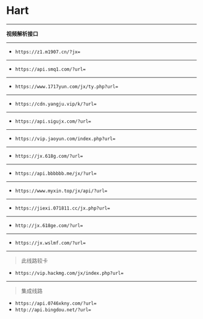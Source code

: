 # Hart

*** 

**视频解析接口**

***
* ``https://z1.m1907.cn/?jx=``
***
* ``https://api.smq1.com/?url=``
***
* ``https://www.1717yun.com/jx/ty.php?url=``
***
* ``https://cdn.yangju.vip/k/?url=``
***
* ``https://api.sigujx.com/?url=``
***
* ``https://vip.jaoyun.com/index.php?url=``
***
* ``https://jx.618g.com/?url=``
***
* ``https://api.bbbbbb.me/jx/?url=``
***
* ``https://www.myxin.top/jx/api/?url=``
***
* ``https://jiexi.071811.cc/jx.php?url=``
***
* ``http://jx.618ge.com/?url=``
***
* ``https://jx.wslmf.com/?url=``

***
> 此线路较卡
* ``https://vip.hackmg.com/jx/index.php?url=``

***
> 集成线路
* ``https://api.0746xkny.com/?url=``
* ``http://api.bingdou.net/?url=``
